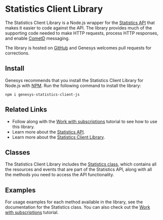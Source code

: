 
# Statistics Client Library

The Statistics Client Library is a Node.js wrapper for the [Statistics API](https://developer.genesyscloud.com/api/reference/statistics/) that makes it easier to code against the API. The library provides much of the supporting code needed to make HTTP requests, process HTTP responses, and enable [CometD](https://cometd.org/) messaging.

The library is hosted on [GitHub](https://github.com/GenesysPureEngage/statistics-client-js) and Genesys welcomes pull requests for corrections.

## Install

Genesys recommends that you install the Statistics Client Library for Node.js with [NPM](https://npmjs.org/). Run the following command to install the library:

~~~
npm i genesys-statistics-client-js
~~~

## Related Links

* Follow along with the [Work with subscriptions](https://developer.genesyscloud.com/tutorials/subscriptions-statistics-nodejs/#nodejs) tutorial to see how to use this library.
* Learn more about the [Statistics API](https://developer.genesyscloud.com/reference/statistics).
* Learn more about the [Statistics Client Library](https://developer.genesyscloud.com/client-libraries/statistics).

## Classes

The Statistics Client Library includes the [Statistics class](https://developer.genesyscloud.com/client-libraries/statistics/js/statistics/index.html), which contains all the resources and events that are part of the Statistics API, along with all the methods you need to access the API functionality.

## Examples

For usage examples for each method available in the library, see the documentation for the Statistics class. You can also check out the [Work with subscriptions](https://developer.genesyscloud.com/tutorials/subscriptions-statistics-nodejs/#nodejs) tutorial.